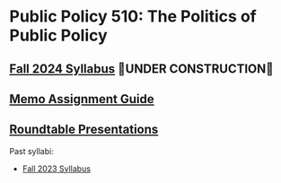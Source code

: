 # Public Policy 510: The Politics of Public Policy

## [Fall 2024 Syllabus](https://judgelord.github.io/PP510/syllabus-fall-2024.html) 🚧UNDER CONSTRUCTION🚧


## [Memo Assignment Guide](https://judgelord.github.io/PP510/memos.html)

## [Roundtable Presentations](https://judgelord.github.io/PP510/roundtables.html#/overview)

Past syllabi: 

- [Fall 2023 Syllabus](https://judgelord.github.io/PP510/syllabus-PP510-fall-2023.html)
